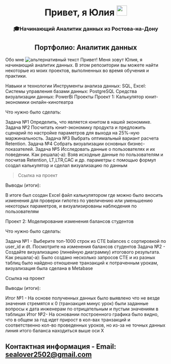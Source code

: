 <h1 align="center">Привет, я Юлия
<img src="https://github.com/blackcater/blackcater/raw/main/images/Hi.gif" height="32"/></h1>
<h3 align="center">&#127891;Начинающий Аналитик данных из Ростова-на-Дону</h3>

<h2 align="center">Портфолио: Аналитик данных</h2>

Обо мне
<img src="#A100FF" alt="альтернативный текст">
Привет! Меня зовут Юлия, я начинающий аналитик данных. В этом репозитории вы можете найти некоторые из моих проектов, выполненных во время обучения и практики.

Навыки и технологии
Инструменты анализа данных: SQL, Excel:
Системы управления базами данных: PostgreSQL
Средства визуализации данных: PowerBi
Проекты
Проект 1: Калькулятор юнит-экономики онлайн-кинотеатра

Что нужно было сделать:

Задача №1 Определить, что является юнитом в нашей экономике.
Задача №2 Посчитать юнит-экономику продукта и предложить сценарий по настройке параметров для выхода на 25%-ную маржинальность.
Задача №3 Выбрать оптимальный вариант расчета Retention.
Задача №4 Собрать визуализации основных бизнес-показателей.
Задача №5 Исследовать данные о пользователях и их поведении.
Как решала(-а): Взяв исходные данные по пользователям и посчитав Retention, LT,LTR,CAC и др. параметры с помощью формул создал калькулятор и сделал визуализацию по данным

> Ссылка на проект

Выводы (итоги):

В итоге был создан Excel файл калькулятором где можно было вносить изменения для проверки гипотез по увеличению или уменьшению некоторых параметров, и визуализированы наблюдения по пользователям

Проект 2: Моделирование изменения балансов студентов

Что нужно было сделать:

Задача №1 - Выберите топ-1000 строк из CTE balances с сортировкой по user_id и dt. Посмотрите на изменения балансов студентов
Задача №2 - Создайте визуализацию (линейную диаграмму) итогового результата.
Как решала(-а): Было создано несколько запросов CTE и из разных таблиц было найдено отношение транзакций к потраченным урокам, визуализация была сделана в Metabase

Ссылка на проект


Выводы (итоги):

Итог №1 - На основе полученных данных было выявлено что не везде значения стремятся к 0 (транзакция минус урок) были заданные вопросы к дата инженерам по отрицательным и пустым значениям в таблицах
Итог №2- На основании построенного графика было видно, что в общем за год идет прирост в кол-вах транзакций и соответственно кол-во проведенных уроков, но из-за не точных данных линия итого баланса находиться выше оси Х
## Контактная информация - Email: sealover2502@gmail.com

